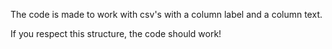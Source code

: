 The code is made to work with csv's with a column label and a column text.

If you respect this structure, the code should work!

